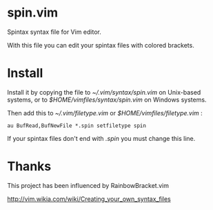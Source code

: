 # spin.vim
Spintax syntax file for Vim editor.

With this file you can edit your spintax files with colored brackets.

# Install

Install it by copying the file to *~/.vim/syntax/spin.vim* on Unix-based systems, or to *$HOME/vimfiles/syntax/spin.vim* on Windows systems. 

Then add this to *~/.vim/filetype.vim* or *$HOME/vimfiles/filetype.vim* : 

    au BufRead,BufNewFile *.spin setfiletype spin

If your spintax files don't end with *.spin* you must change this line.

# Thanks

This project has been influenced by RainbowBracket.vim

http://vim.wikia.com/wiki/Creating_your_own_syntax_files

